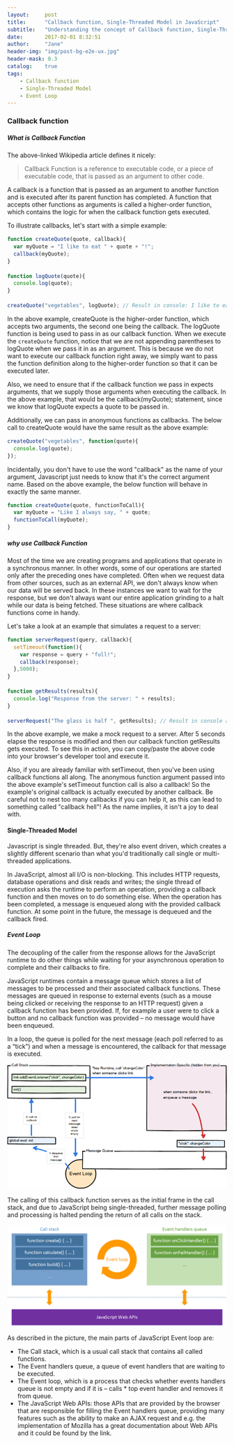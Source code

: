 ```yaml
---
layout:     post
title:      "Callback function, Single-Threaded Model in JavaScript"
subtitle:   "Understanding the concept of Callback function, Single-Threaded Model in Javascript"
date:       2017-02-01 8:32:51
author:     "Jane"
header-img: "img/post-bg-e2e-ux.jpg"
header-mask: 0.3
catalog:    true
tags:
    - Callback function
    - Single-Threaded Model
    - Event Loop
---
```


### Callback function
##### What is Callback Function
The above-linked Wikipedia article defines it nicely:
> Callback Function is a reference to executable code, or a piece of executable code, that is passed as an argument to other code.

A callback is a function that is passed as an argument to another function and is executed after its parent function has completed.
A function that accepts other functions as arguments is called a higher-order function, which contains the logic for when the callback function gets executed.

To illustrate callbacks, let's start with a simple example:
```javascript
function createQuote(quote, callback){ 
  var myQuote = "I like to eat " + quote + "!";
  callback(myQuote); 
}

function logQuote(quote){
  console.log(quote);
}

createQuote("vegetables", logQuote); // Result in console: I like to eat vegetables!
```
In the above example, createQuote is the higher-order function, which accepts two arguments, the second one being the callback. The logQuote function is being used to pass in as our callback function. When we execute the `createQuote` function, notice that we are not appending parentheses to logQuote when we pass it in as an argument. This is because we do not want to execute our callback function right away, we simply want to pass the function definition along to the higher-order function so that it can be executed later.

Also, we need to ensure that if the callback function we pass in expects arguments, that we supply those arguments when executing the callback. In the above example, that would be the callback(myQuote); statement, since we know that logQuote expects a quote to be passed in.

Additionally, we can pass in anonymous functions as callbacks. The below call to createQuote would have the same result as the above example:
```javascript
createQuote("vegetables", function(quote){ 
  console.log(quote); 
});
```
Incidentally, you don't have to use the word "callback" as the name of your argument, Javascript just needs to know that it's the correct argument name. Based on the above example, the below function will behave in exactly the same manner.
```javascript
function createQuote(quote, functionToCall){ 
  var myQuote = "Like I always say, " + quote;
  functionToCall(myQuote);
}
```
##### why use Callback Function

Most of the time we are creating programs and applications that operate in a synchronous manner. In other words, some of our operations are started only after the preceding ones have completed. Often when we request data from other sources, such as an external API, we don't always know when our data will be served back. In these instances we want to wait for the response, but we don't always want our entire application grinding to a halt while our data is being fetched. These situations are where callback functions come in handy.

Let's take a look at an example that simulates a request to a server:
```javascript
function serverRequest(query, callback){
  setTimeout(function(){
    var response = query + "full!";
    callback(response);
  },5000);
}

function getResults(results){
  console.log("Response from the server: " + results);
}

serverRequest("The glass is half ", getResults); // Result in console after 5 second delay: Response from the server: The glass is half full!
```
In the above example, we make a mock request to a server. After 5 seconds elapse the response is modified and then our callback function getResults gets executed. To see this in action, you can copy/paste the above code into your browser's developer tool and execute it.

Also, if you are already familiar with setTimeout, then you've been using callback functions all along. The anonymous function argument passed into the above example's setTimeout function call is also a callback! So the example's original callback is actually executed by another callback. Be careful not to nest too many callbacks if you can help it, as this can lead to something called "callback hell"! As the name implies, it isn't a joy to deal with.



#### Single-Threaded Model

Javascript is single threaded. But, they're also event driven, which creates a slightly different scenario than what you'd traditionally call single or multi-threaded applications. 

In JavaScript, almost all I/O is non-blocking. This includes HTTP requests, database operations and disk reads and writes; the single thread of execution asks the runtime to perform an operation, providing a callback function and then moves on to do something else. When the operation has been completed, a message is enqueued along with the provided callback function. At some point in the future, the message is dequeued and the callback fired.

##### Event Loop

The decoupling of the caller from the response allows for the JavaScript runtime to do other things while waiting for your asynchronous operation to complete and their callbacks to fire. 

JavaScript runtimes contain a message queue which stores a list of messages to be processed and their associated callback functions. These messages are queued in response to external events (such as a mouse being clicked or receiving the response to an HTTP request) given a callback function has been provided. If, for example a user were to click a button and no callback function was provided – no message would have been enqueued.

In a loop, the queue is polled for the next message (each poll referred to as a “tick”) and when a message is encountered, the callback for that message is executed.

![event-loop](/img/in-article/2017-02-01-Callback-function-Single-Threaded-Model-in-JavaScript/event-loop.png)

The calling of this callback function serves as the initial frame in the call stack, and due to JavaScript being single-threaded, further message polling and processing is halted pending the return of all calls on the stack.

![ProcessFlow](/img/in-article/2017-02-01-Callback-function-Single-Threaded-Model-in-JavaScript/ProcessFlow.png)

As described in the picture, the main parts of JavaScript Event loop are:

* The Call stack, which is a usual call stack that contains all called functions.
* The Event handlers queue, a queue of event handlers that are waiting to be executed.
* The Event loop, which is a process that checks whether events handlers queue is not empty and if it is – calls * top event handler and removes it from queue.
* The JavaScript Web APIs: those APIs that are provided by the browser that are responsible for filling the Event handlers queue, providing many features such as the ability to make an AJAX request and e.g. the implementation of Mozilla has a great documentation about Web APIs and it could be found by the link.






